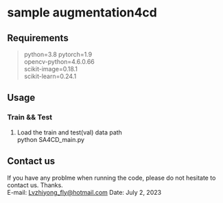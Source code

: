 # sample augmentation4cd

## Requirements
>python=3.8
pytorch=1.9  
opencv-python=4.6.0.66  
scikit-image=0.18.1  
scikit-learn=0.24.1  

## Usage
### Train && Test
1. Load the train and test(val) data path  
python SA4CD_main.py  

## Contact us 
If you have any problme when running the code, please do not hesitate to contact us. Thanks.  
E-mail: Lvzhiyong_fly@hotmail.com
Date: July 2, 2023  
